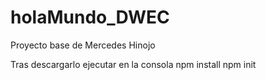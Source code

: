 # holaMundo_DWEC
Proyecto base de Mercedes Hinojo

Tras descargarlo ejecutar en la consola
npm install
npm init 

